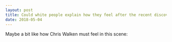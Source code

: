 ```yaml
---
layout: post
title: Could white people explain how they feel after the recent discovery of &#39;Cheddar Man&#39; that white people are actually descendants of curly haired blacks?
date: 2018-05-04
---
```


<p>Maybe a bit like how Chris Walken must feel in this scene:</p><div class="ui_qtext_embed thumbnail" data-video-provider="youtube" data-embed="<iframe width=&quot;100%&quot; height=&quot;100%&quot; src=&quot;https://www.youtube.com/embed/S3yon2GyoiM?wmode=opaque&amp;amp;autoplay=1&amp;amp;autohide=1&amp;amp;iv_load_policy=3&amp;amp;enablejsapi=1&quot; frameborder=&quot;0&quot; allow=&quot;autoplay; encrypted-media&quot; allowfullscreen></iframe>" data-yt-id="S3yon2GyoiM" data-interactive="true" style="background-image: url('https://img.youtube.com/vi/S3yon2GyoiM/0.jpg');"></div>
